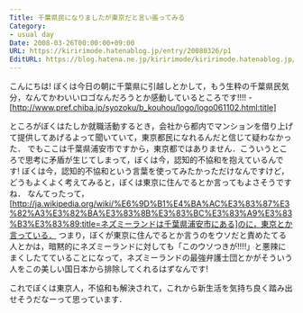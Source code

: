 ```yaml
---
Title: 千葉県民になりましたが東京だと言い張ってみる
Category:
- usual day
Date: 2008-03-26T00:00:00+09:00
URL: https://kiririmode.hatenablog.jp/entry/20080326/p1
EditURL: https://blog.hatena.ne.jp/kiririmode/kiririmode.hatenablog.jp/atom/entry/8454420450078215249
---
```



こんにちは!
ぼくは今日の朝に千葉県に引越しとかして，もう生粋の千葉県民気分，なんてかわいいロゴなんだろうとか感動しているところです!!!!
-[http://www.pref.chiba.jp/syozoku/b_kouhou/logo/logo061102.html:title]


ところがぼくはたしか就職活動するとき，会社から都内でマンションを借り上げて提供してあげるよって聞いていて，東京都民になれるんだと信じて疑わなかった．
でもここは千葉県浦安市ですから，東京都ではありません．こういうところで思考に矛盾が生じてしまって，ぼくは今，認知的不協和を抱えているんです!
ぼくは今，認知的不協和という言葉を使ってみたかっただけなんですけど，どうもよくよく考えてみると，ぼくは東京に住んでるとか言ってもよさそうですね．
なんてったって，[http://ja.wikipedia.org/wiki/%E6%9D%B1%E4%BA%AC%E3%83%87%E3%82%A3%E3%82%BA%E3%83%8B%E3%83%BC%E3%83%A9%E3%83%B3%E3%83%89:title=ネズミーランドは千葉県浦安市にある]のに，東京とか言っている．
つまり，ぼくが東京に住んでるとか言うのをウソだと責めたてる人とかは，暗黙的にネズミーランドに対しても「このウソつきが!!!!」と悪辣にまくしたてていることになって，ネズミーランドの最強弁護士団とかがそういう人をこの美しい国日本から排除してくれるはずなんです!


これでぼくは東京人，不協和も解決されて，これから新生活を気持ち良く踏み出せそうだなーって思っています．
